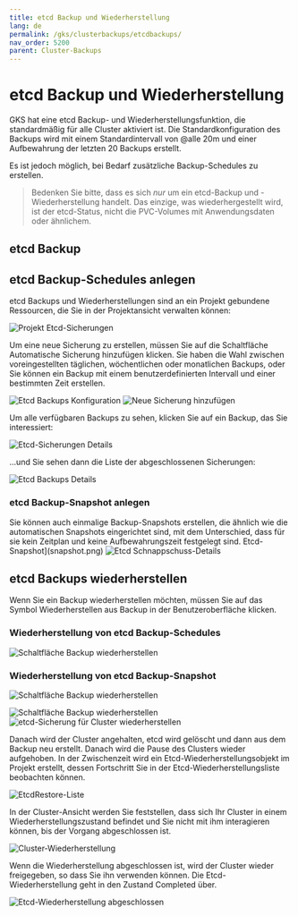 ```yaml
---
title: etcd Backup und Wiederherstellung
lang: de
permalink: /gks/clusterbackups/etcdbackups/
nav_order: 5200
parent: Cluster-Backups
---
```

<!-- LTeX:  language=de-DE -->

# etcd Backup und Wiederherstellung

GKS hat eine etcd Backup- und Wiederherstellungsfunktion, die standardmäßig für alle Cluster aktiviert ist.
Die Standardkonfiguration des Backups wird mit einem Standardintervall von @alle 20m und einer Aufbewahrung der letzten 20 Backups erstellt.

Es ist jedoch möglich, bei Bedarf zusätzliche Backup-Schedules zu erstellen.

> Bedenken Sie bitte, dass es sich *nur* um ein etcd-Backup und -Wiederherstellung handelt. Das einzige, was wiederhergestellt wird, ist der etcd-Status, nicht die PVC-Volumes mit Anwendungsdaten oder ähnlichem.

## etcd Backup

## etcd Backup-Schedules anlegen

etcd Backups und Wiederherstellungen sind an ein Projekt gebundene Ressourcen, die Sie in der Projektansicht verwalten können:

![Projekt Etcd-Sicherungen](backup_1.png)

Um eine neue Sicherung zu erstellen, müssen Sie auf die Schaltfläche Automatische Sicherung hinzufügen klicken. Sie haben die Wahl zwischen voreingestellten täglichen, wöchentlichen oder monatlichen Backups, oder Sie können ein Backup mit einem benutzerdefinierten Intervall und einer bestimmten Zeit erstellen.

![Etcd Backups Konfiguration](backup_2.png)
![Neue Sicherung hinzufügen](backup_3.png)

Um alle verfügbaren Backups zu sehen, klicken Sie auf ein Backup, das Sie interessiert:

![Etcd-Sicherungen Details](backup_4.png)

...und Sie sehen dann die Liste der abgeschlossenen Sicherungen:

![Etcd Backups Details](backup_5.png)

### etcd Backup-Snapshot anlegen
Sie können auch einmalige Backup-Snapshots erstellen, die ähnlich wie die automatischen Snapshots eingerichtet sind, mit dem Unterschied, dass für sie kein Zeitplan und keine Aufbewahrungszeit festgelegt sind.
Etcd-Snapshot](snapshot.png)
![Etcd Schnappschuss-Details](snapshot_details.png)

## etcd Backups wiederherstellen

Wenn Sie ein Backup wiederherstellen möchten, müssen Sie auf das Symbol Wiederherstellen aus Backup in der Benutzeroberfläche klicken.

### Wiederherstellung von etcd Backup-Schedules

![Schaltfläche Backup wiederherstellen](backup_6.png)
### Wiederherstellung von etcd Backup-Snapshot

![Schaltfläche Backup wiederherstellen](restore_snapshot.png)

![Schaltfläche Backup wiederherstellen](backup_6.png)
![etcd-Sicherung für Cluster wiederherstellen](backup_7.png)

Danach wird der Cluster angehalten, etcd wird gelöscht und dann aus dem Backup neu erstellt. Danach wird die Pause des Clusters wieder aufgehoben.
In der Zwischenzeit wird ein Etcd-Wiederherstellungsobjekt im Projekt erstellt, dessen Fortschritt Sie in der Etcd-Wiederherstellungsliste beobachten können.

![EtcdRestore-Liste](backup_8.png)

In der Cluster-Ansicht werden Sie feststellen, dass sich Ihr Cluster in einem Wiederherstellungszustand befindet und Sie nicht mit ihm interagieren können, bis der Vorgang abgeschlossen ist.

![Cluster-Wiederherstellung](backup_9.png)

Wenn die Wiederherstellung abgeschlossen ist, wird der Cluster wieder freigegeben, so dass Sie ihn verwenden können.
Die Etcd-Wiederherstellung geht in den Zustand Completed über.

![Etcd-Wiederherstellung abgeschlossen](backup_10.png)

